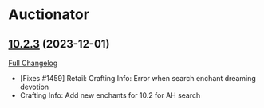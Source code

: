 # Auctionator

## [10.2.3](https://github.com/Auctionator/Auctionator/tree/10.2.3) (2023-12-01)
[Full Changelog](https://github.com/Auctionator/Auctionator/compare/10.2.2...10.2.3) 

- [Fixes #1459] Retail: Crafting Info: Error when search enchant dreaming devotion  
- Crafting Info: Add new enchants for 10.2 for AH search  
